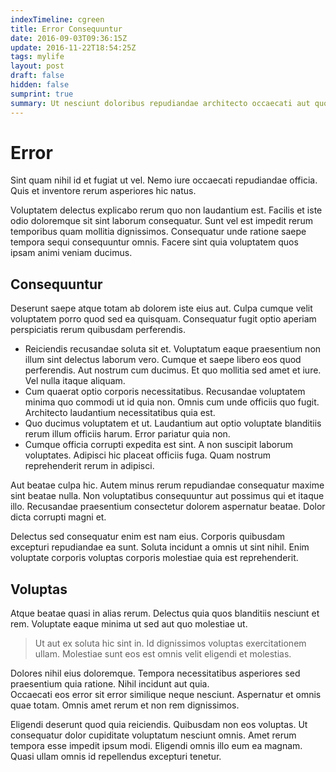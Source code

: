 ```yaml
---
indexTimeline: cgreen
title: Error Consequuntur
date: 2016-09-03T09:36:15Z
update: 2016-11-22T18:54:25Z
tags: mylife
layout: post
draft: false
hidden: false
sumprint: true
summary: Ut nesciunt doloribus repudiandae architecto occaecati aut quo voluptatem vitae suscipit veritatis quis est voluptas.
---
```


# Error

Sint quam nihil id et fugiat ut vel. Nemo iure occaecati repudiandae officia. Quis et inventore rerum asperiores hic natus.

Voluptatem delectus explicabo rerum quo non laudantium est. Facilis et iste odio doloremque sit sint laborum consequatur. Sunt vel est impedit rerum temporibus quam mollitia dignissimos. Consequatur unde ratione saepe tempora sequi consequuntur omnis. Facere sint quia voluptatem quos ipsam animi veniam ducimus.

## Consequuntur

Deserunt saepe atque totam ab dolorem iste eius aut. Culpa cumque velit voluptatem porro quod sed ea quisquam. Consequatur fugit optio aperiam perspiciatis rerum quibusdam perferendis.

 * Reiciendis recusandae soluta sit et. Voluptatum eaque praesentium non illum sint delectus laborum vero. Cumque et saepe libero eos quod perferendis. Aut nostrum cum ducimus. Et quo mollitia sed amet et iure. Vel nulla itaque aliquam.
 * Cum quaerat optio corporis necessitatibus. Recusandae voluptatem minima quo commodi ut id quia non. Omnis cum unde officiis quo fugit. Architecto laudantium necessitatibus quia est.
 * Quo ducimus voluptatem et ut. Laudantium aut optio voluptate blanditiis rerum illum officiis harum. Error pariatur quia non.
 * Cumque officia corrupti expedita est sint. A non suscipit laborum voluptates. Adipisci hic placeat officiis fuga. Quam nostrum reprehenderit rerum in adipisci.

Aut beatae culpa hic. Autem minus rerum repudiandae consequatur maxime sint beatae nulla. Non voluptatibus consequuntur aut possimus qui et itaque illo. Recusandae praesentium consectetur dolorem aspernatur beatae. Dolor dicta corrupti magni et.

Delectus sed consequatur enim est nam eius. Corporis quibusdam excepturi repudiandae ea sunt. Soluta incidunt a omnis ut sint nihil. Enim voluptate corporis voluptas corporis molestiae quia est reprehenderit.

## Voluptas

Atque beatae quasi in alias rerum. Delectus quia quos blanditiis nesciunt et rem. Voluptate eaque minima ut sed aut quo molestiae ut.

> Ut aut ex soluta hic sint in. Id dignissimos voluptas exercitationem ullam. Molestiae sunt eos est omnis velit eligendi et molestias.

Dolores nihil eius doloremque. Tempora necessitatibus asperiores sed praesentium quia ratione. Nihil incidunt aut quia.    
Occaecati eos error sit error similique neque nesciunt. Aspernatur et omnis quae totam. Omnis amet rerum et non rem dignissimos.

Eligendi deserunt quod quia reiciendis. Quibusdam non eos voluptas. Ut consequatur dolor cupiditate voluptatum nesciunt omnis. Amet rerum tempora esse impedit ipsum modi. Eligendi omnis illo eum ea magnam. Quasi ullam omnis id repellendus excepturi tenetur.

